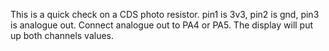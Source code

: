 This is a quick check on a CDS photo resistor.
pin1 is 3v3, pin2 is gnd, pin3 is analogue out. Connect analogue out to PA4 or PA5. The display will put up
both channels values.